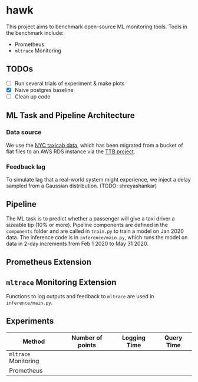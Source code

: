 # hawk

This project aims to benchmark open-source ML monitoring tools. Tools in the benchmark include:

* Prometheus
* `mltrace` Monitoring

## TODOs

- [ ] Run several trials of experiment & make plots
- [x] Naive postgres baseline
- [ ] Clean up code

## ML Task and Pipeline Architecture

### Data source

We use the [NYC taxicab data](https://www1.nyc.gov/site/tlc/about/tlc-trip-record-data.page), which has been migrated from a bucket of flat files to an AWS RDS instance via the [TTB project](https://github.com/loglabs/ttb). 

### Feedback lag

To simulate lag that a real-world system might experience, we inject a delay sampled from a Gaussian distribution. (TODO: shreyashankar)

## Pipeline

The ML task is to predict whether a passenger will give a taxi driver a sizeable tip (10% or more). Pipeline components are defined in the `components` folder and are called in `train.py` to train a model on Jan 2020 data.  The inference code is in `inference/main.py`, which runs the model on data in 2-day increments from Feb 1 2020 to May 31 2020.

## Prometheus Extension

## `mltrace` Monitoring Extension

Functions to log outputs and feedback to `mltrace` are used in `inference/main.py`.

## Experiments

| Method      | Number of points | Logging Time | Query Time |
| ----------- | ----------- | ----------- | ----------- |
| `mltrace` Monitoring      |        | |
| Prometheus   |         | |
